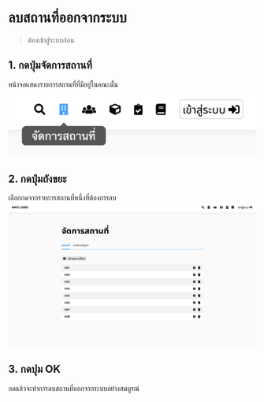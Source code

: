 # ลบสถานที่ออกจากระบบ
> ต้องเข้าสู่ระบบก่อน

## 1. กดปุ่มจัดการสถานที่
 หน้าจอแสดงรายการสถานที่ที่มีอยู่ในคณะนั้น
 ![](../img/navigation-bar/manage-space-button.png)

## 2. กดปุ่มถังขยะ
 เลือกกดจากรายการสถานที่หนึ่งที่ต้องการลบ
 ![](../img/manage-space/space.png)
 
## 3. กดปุม OK
  กดแล้วจะทำการลบสถานที่ออกจากระบบอย่างสมบูรณ์
